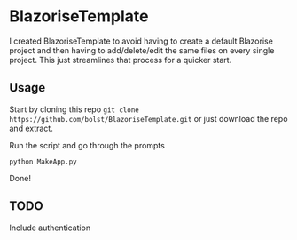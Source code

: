 # BlazoriseTemplate

I created BlazoriseTemplate to avoid having to create a default Blazorise project and then having to add/delete/edit the same files on every single project. This just streamlines that process for a quicker start.

## Usage

Start by cloning this repo `git clone https://github.com/bolst/BlazoriseTemplate.git` or just download the repo and extract.

Run the script and go through the prompts
```
python MakeApp.py
```

Done!

## TODO

Include authentication
